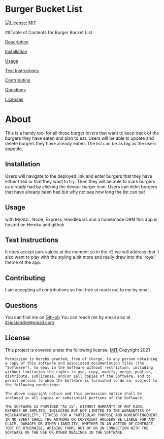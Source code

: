 
# Burger Bucket List
[![License: MIT](https://img.shields.io/badge/License-MIT-yellow.svg)](https://opensource.org/licenses/MIT)
          
 ##Table of Contents for Burger Bucket List
          
[Description](#About)
          
[Installation](#Installation)
          
[Usage](#Usage)
          
[Test Instructions](#Test)
          
[Contributing](#Contributing)
          
[Questions](#Questions)
          
[Licenses](#Licenses)
          
# About
This is a handy tool for all those burger lovers that want to keep track of the burgers they have eaten and plan to eat. Users will be able to update and delete burgers they have already eaten. The list can be as big as the users appetite.
## Installation
Users will navigate to the deployed link and enter burgers that they have either tried or that they want to try. Then they will be able to mark burgers as already had by clicking the devour burger icon. Users can delet burgers that have already been had but why not see how long the list can be!
## Usage
with MySQL, Node, Express, Handlebars and a homemade ORM this app is hosted on Heroku and github
## Test Instructions
It does accept junk values at the moment so in the v2 we will address that. I also want to play with the styling a bit more and really draw into the 'royal' theme of the app.
          
          
## Contributing
I am accepting all contributions so feel free ot reach out to me by email.
          
## Questions
You can find me on [GitHub](https://www.github.com/andreDiop) 
You can reach me by email also at itsjustandre@gmail.com
## License
This project is covered under the following 
license:
[MIT](https://opensource.org/licenses/MIT)
Copyright 2021

    Permission is hereby granted, free of charge, to any person obtaining a copy of this software and associated documentation files (the "Software"), to deal in the Software without restriction, including without limitation the rights to use, copy, modify, merge, publish, distribute, sublicense, and/or sell copies of the Software, and to permit persons to whom the Software is furnished to do so, subject to the following conditions:
    
    The above copyright notice and this permission notice shall be included in all copies or substantial portions of the Software.
    
    THE SOFTWARE IS PROVIDED "AS IS", WITHOUT WARRANTY OF ANY KIND, EXPRESS OR IMPLIED, INCLUDING BUT NOT LIMITED TO THE WARRANTIES OF MERCHANTABILITY, FITNESS FOR A PARTICULAR PURPOSE AND NONINFRINGEMENT. IN NO EVENT SHALL THE AUTHORS OR COPYRIGHT HOLDERS BE LIABLE FOR ANY CLAIM, DAMAGES OR OTHER LIABILITY, WHETHER IN AN ACTION OF CONTRACT, TORT OR OTHERWISE, ARISING FROM, OUT OF OR IN CONNECTION WITH THE SOFTWARE OR THE USE OR OTHER DEALINGS IN THE SOFTWARE.
    
    
        